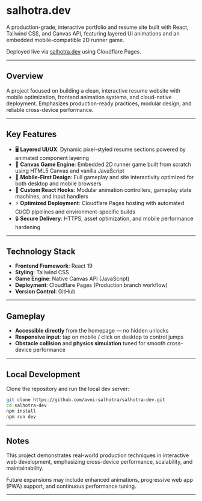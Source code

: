 # salhotra.dev

A production-grade, interactive portfolio and resume site built with React, Tailwind CSS, and Canvas API, featuring layered UI animations and an embedded mobile-compatible 2D runner game. 

Deployed live via [salhotra.dev](https://www.salhotra.dev) using Cloudflare Pages.

---

## Overview

A project focused on building a clean, interactive resume website with mobile optimization, frontend animation systems, and cloud-native deployment. Emphasizes production-ready practices, modular design, and reliable cross-device performance.

---

## Key Features

- 🖥️ **Layered UI/UX**: Dynamic pixel-styled resume sections powered by animated component layering
- 🏃 **Canvas Game Engine**: Embedded 2D runner game built from scratch using HTML5 Canvas and vanilla JavaScript
- 📱 **Mobile-First Design**: Full gameplay and site interactivity optimized for both desktop and mobile browsers
- 🔄 **Custom React Hooks**: Modular animation controllers, gameplay state machines, and input handlers
- ⚡ **Optimized Deployment**: Cloudflare Pages hosting with automated CI/CD pipelines and environment-specific builds
- 🔒 **Secure Delivery**: HTTPS, asset optimization, and mobile performance hardening

---

## Technology Stack

- **Frontend Framework**: React 19
- **Styling**: Tailwind CSS
- **Game Engine**: Native Canvas API (JavaScript)
- **Deployment**: Cloudflare Pages (Production branch workflow)
- **Version Control**: GitHub

---

## Gameplay

- **Accessible directly** from the homepage — no hidden unlocks
- **Responsive input**: tap on mobile / click on desktop to control jumps
- **Obstacle collision** and **physics simulation** tuned for smooth cross-device performance

---

## Local Development

Clone the repository and run the local dev server:

```bash
git clone https://github.com/avni-salhotra/salhotra-dev.git
cd salhotra-dev
npm install
npm run dev
```

---

## Notes

This project demonstrates real-world production techniques in interactive web development, emphasizing cross-device performance, scalability, and maintainability.

Future expansions may include enhanced animations, progressive web app (PWA) support, and continuous performance tuning.

---